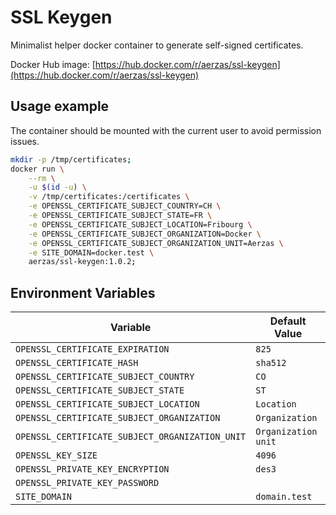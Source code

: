 # SSL Keygen

Minimalist helper docker container to generate self-signed certificates.

Docker Hub image: [https://hub.docker.com/r/aerzas/ssl-keygen](https://hub.docker.com/r/aerzas/ssl-keygen)

## Usage example

The container should be mounted with the current user to avoid permission issues.

```sh
mkdir -p /tmp/certificates;
docker run \
    --rm \
    -u $(id -u) \
    -v /tmp/certificates:/certificates \
    -e OPENSSL_CERTIFICATE_SUBJECT_COUNTRY=CH \
    -e OPENSSL_CERTIFICATE_SUBJECT_STATE=FR \
    -e OPENSSL_CERTIFICATE_SUBJECT_LOCATION=Fribourg \
    -e OPENSSL_CERTIFICATE_SUBJECT_ORGANIZATION=Docker \
    -e OPENSSL_CERTIFICATE_SUBJECT_ORGANIZATION_UNIT=Aerzas \
    -e SITE_DOMAIN=docker.test \
    aerzas/ssl-keygen:1.0.2;
```

## Environment Variables

| Variable | Default Value
| --- | ---
| `OPENSSL_CERTIFICATE_EXPIRATION` | `825`
| `OPENSSL_CERTIFICATE_HASH` | `sha512`
| `OPENSSL_CERTIFICATE_SUBJECT_COUNTRY` | `CO`
| `OPENSSL_CERTIFICATE_SUBJECT_STATE` | `ST`
| `OPENSSL_CERTIFICATE_SUBJECT_LOCATION` | `Location`
| `OPENSSL_CERTIFICATE_SUBJECT_ORGANIZATION` | `Organization`
| `OPENSSL_CERTIFICATE_SUBJECT_ORGANIZATION_UNIT` | `Organization unit`
| `OPENSSL_KEY_SIZE` | `4096`
| `OPENSSL_PRIVATE_KEY_ENCRYPTION` | `des3`
| `OPENSSL_PRIVATE_KEY_PASSWORD`
| `SITE_DOMAIN` | `domain.test`
